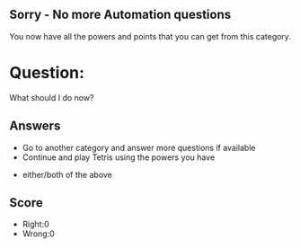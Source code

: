 ## Sorry - No more Automation questions
You now have all the powers and points that you can get
from this category.

# Question:
What should I do now?

## Answers
- Go to another category and answer more questions if available
- Continue and play Tetris using the powers you have
* either/both of the above


## Score
- Right:0
- Wrong:0
